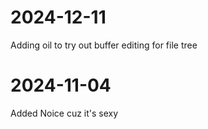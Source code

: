 


# 2024-12-11
Adding oil to try out buffer editing for file tree

# 2024-11-04
Added Noice cuz it's sexy
